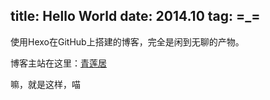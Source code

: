 title: Hello World
date: 2014.10
tag: =_=
---

使用Hexo在GitHub上搭建的博客，完全是闲到无聊的产物。

博客主站在这里：[青莲居](http://qling.xyz/ "青莲居")

嘛，就是这样，喵